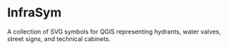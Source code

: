 # InfraSym
A collection of SVG symbols for QGIS representing hydrants, water valves, street signs, and technical cabinets.
